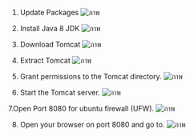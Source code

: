 1. Update Packages
![ภาพ](https://github.com/user-attachments/assets/0ae3bbe6-6bbd-4646-8fd2-d90b772de697)

2. Install Java 8 JDK
![ภาพ](https://github.com/user-attachments/assets/dc8329a9-5269-4c0f-95da-4e0f75d315a8)

3. Download Tomcat 
![ภาพ](https://github.com/user-attachments/assets/d9fcf99a-027c-4dde-b9a2-d6c877000d25)

4. Extract Tomcat
![ภาพ](https://github.com/user-attachments/assets/fc1a7002-6a1e-444f-baf8-33504460efd1)

5. Grant permissions to the Tomcat directory.
![ภาพ](https://github.com/user-attachments/assets/881d763c-6676-446f-ac1c-fc0772b63c1d)

6. Start the Tomcat server.
![ภาพ](https://github.com/user-attachments/assets/adc36388-bf47-4bfb-8a3c-eea23ad05b6d)
 
7.Open Port 8080 for ubuntu firewall (UFW). 
![ภาพ](https://github.com/user-attachments/assets/caa40576-f82b-4c74-ba21-18485e61bf87)

8. Open your browser on port 8080 and go to. 
![ภาพ](https://github.com/user-attachments/assets/e423810e-d94f-4f23-994e-0c261797385f)

   
   
